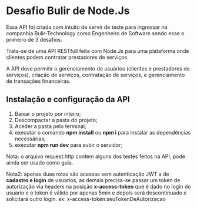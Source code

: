 # Desafio Bulir de Node.Js
Essa API foi criada com intuito de servir de teste para ingressar na companhia Bulir-Technology como Engenheiro de Software sendo esse o primeiro de 3 desafios.

Trata-se de uma API RESTfull feita com Node.Js para uma plataforma onde clientes podem contratar prestadores de serviços. 

A API deve permitir o gerenciamento de usuários (clientes e prestadores de serviços), criação de serviços, contratação de serviços, e gerenciamento de transações financeiras.

## Instalação e configuração da API
1. Baixar o projeto por inteiro;
2. Descompactar a pasta do projeto;
3. Aceder a pasta pelo terminal;
4. executar o comando **npm install** ou **npm i** para instalar as dependências necessárias;
5. executar **npm run dev** para subir o servidor;

Nota: o arquivo request.http contem alguns dos testes feitos na API, pode ainda ser usado como guia.

Nota2: apenas duas rotas são acessas sem autenticação JWT a de **cadastro e login** de usuarios, as demais precisa-se passar um token de autorização via headers na posição **x-access-token**  que é dado no login do usuario e o token é válido por apenas 5min e depois será descontinuado e solicitará outro login.
ex: x-access-token:seuTokenDeAutorizacao 
